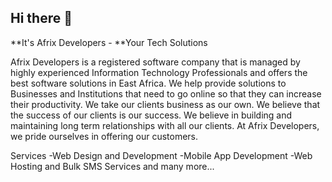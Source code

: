 ## Hi there 👋

**It's Afrix Developers - **Your Tech Solutions

Afrix Developers is a registered software company that is managed by highly experienced Information Technology Professionals and offers the
best software solutions in East Africa. We help provide solutions to Businesses and Institutions that need to go online so that they can 
increase their productivity. We take our clients business as our own. We believe that the success of our clients is our success. We believe
in building and maintaining long term relationships with all our clients. At Afrix Developers, we pride ourselves in offering our customers.

Services
-Web Design and Development
-Mobile App Development
-Web Hosting and Bulk SMS Services
and many more...
